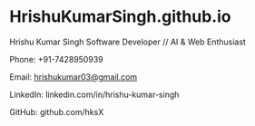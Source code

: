 # HrishuKumarSingh.github.io

Hrishu Kumar Singh
Software Developer // AI & Web Enthusiast

Phone: +91-7428950939

Email: hrishukumar03@gmail.com

LinkedIn: linkedin.com/in/hrishu-kumar-singh

GitHub: github.com/hksX
